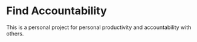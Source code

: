 # Find Accountability

This is a personal project for personal productivity and accountability with others.